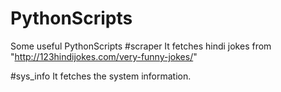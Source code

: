 # PythonScripts
Some useful PythonScripts
#scraper
  It fetches hindi jokes from "http://123hindijokes.com/very-funny-jokes/"

#sys_info
  It fetches the system information.

